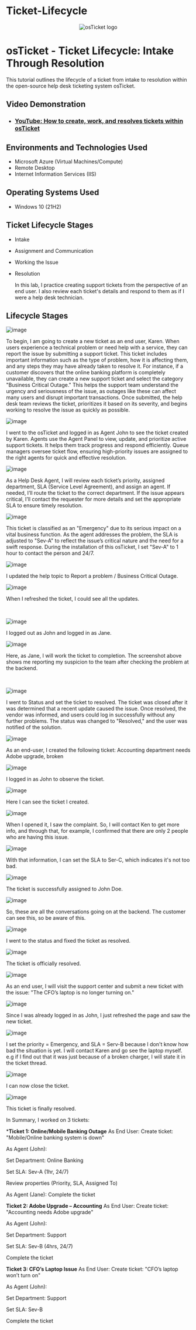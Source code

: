 # Ticket-Lifecycle
<p align="center">
<img src="https://i.imgur.com/Clzj7Xs.png" alt="osTicket logo"/>
</p>

<h1>osTicket - Ticket Lifecycle: Intake Through Resolution</h1>
This tutorial outlines the lifecycle of a ticket from intake to resolution within the open-source help desk ticketing system osTicket.<br />


<h2>Video Demonstration</h2>

- ### [YouTube: How to create, work, and resolves tickets within osTicket](https://www.youtube.com)

<h2>Environments and Technologies Used</h2>

- Microsoft Azure (Virtual Machines/Compute)
- Remote Desktop
- Internet Information Services (IIS)

<h2>Operating Systems Used </h2>

- Windows 10</b> (21H2)

<h2>Ticket Lifecycle Stages</h2>

- Intake
- Assignment and Communication
- Working the Issue
- Resolution

  In this lab, I practice creating support tickets from the perspective of an end user. I also review each ticket's details and respond to them as if I were a help desk technician.

<h2>Lifecycle Stages</h2>

<p>
  
![image](https://github.com/user-attachments/assets/3fec7061-35dc-4097-895a-3e3fb06a5310)

</p>
<p>
To begin, I am going to create a new ticket as an end user, Karen.
When users experience a technical problem or need help with a service, they can report the issue by submitting a support ticket. This ticket includes important information such as the type of problem, how it is affecting them, and any steps they may have already taken to resolve it. For instance, if a customer discovers that the online banking platform is completely unavailable, they can create a new support ticket and select the category "Business Critical Outage." This helps the support team understand the urgency and seriousness of the issue, as outages like these can affect many users and disrupt important transactions. Once submitted, the help desk team reviews the ticket, prioritizes it based on its severity, and begins working to resolve the issue as quickly as possible.

![image](https://github.com/user-attachments/assets/4ec87747-a8db-4f5a-8047-51495f1c58c3)

I went to the osTicket and logged in as Agent John to see the ticket created by Karen. Agents use the Agent Panel to view, update, and prioritize active support tickets. It helps them track progress and respond efficiently. Queue managers oversee ticket flow, ensuring high-priority issues are assigned to the right agents for quick and effective resolution.

![image](https://github.com/user-attachments/assets/e335a72a-bc43-466b-9b2d-9ca6fdb1790d)

As a Help Desk Agent, I will review each ticket’s priority, assigned department, SLA (Service Level Agreement), and assign an agent. If needed, I’ll route the ticket to the correct department. If the issue appears critical, I’ll contact the requester for more details and set the appropriate SLA to ensure timely resolution.   

![image](https://github.com/user-attachments/assets/e9567846-8094-47ab-8c6e-301b3f1d68fc)

This ticket is classified as an "Emergency" due to its serious impact on a vital business function. As the agent addresses the problem, the SLA is adjusted to "Sev-A" to reflect the issue’s critical nature and the need for a swift response. During the installation of this osTicket, I set "Sev-A" to 1 hour to contact the person and 24/7. 

![image](https://github.com/user-attachments/assets/f0b94ee4-0e23-4eb8-8a27-4f98d9ac38d3)

I updated the help topic to Report a problem / Business Critical Outage.

![image](https://github.com/user-attachments/assets/06819b5a-b24d-4e49-999d-e57ad8f49002)

When I refreshed the ticket, I could see all the updates.

</p>
<br />

<p>
  
![image](https://github.com/user-attachments/assets/a2543d12-eb4c-41ef-847d-eadb8763e33a)

</p>
<p>

I logged out as John and logged  in as Jane. 

![image](https://github.com/user-attachments/assets/eb54354c-2492-41a0-8595-182228c5a3ca)

Here, as Jane, I will work the ticket to completion. The screenshot above shows me reporting my suspicion to the team after checking the problem at the backend. 
</p>
<br />

<p>

![image](https://github.com/user-attachments/assets/3288fc5e-b78a-430d-9459-ab6d79830d51)

</p>
<p>
  
I went to Status and set the ticket to resolved. The ticket was closed after it was determined that a recent update caused the issue. Once resolved, the vendor was informed, and users could log in successfully without any further problems. The status was changed to "Resolved," and the user was notified of the solution.

![image](https://github.com/user-attachments/assets/0c0145aa-595e-4ab3-92d2-bb943c5aabc1)

As an end-user, I created the following ticket: Accounting department needs Adobe upgrade, broken

![image](https://github.com/user-attachments/assets/4e1d384f-64f5-40eb-bbb3-e7a9bc0fc4a4)

I logged in as John to observe the ticket. 

![image](https://github.com/user-attachments/assets/1341788e-17e8-4b84-88d5-2903602ed89a)

Here I can see the ticket I created. 

![image](https://github.com/user-attachments/assets/a05c04f5-1b6f-456c-ad56-25f2c36b9116)

When I opened it, I saw the complaint. So, I will contact Ken to get more info, and through that, for example, I confirmed that there are only 2 people who are having this issue.

![image](https://github.com/user-attachments/assets/3e7f801a-d1b2-42f0-87a8-f8b555787243)

With that information, I can set the SLA to Ser-C, which indicates it's not too bad. 

![image](https://github.com/user-attachments/assets/f0e47bc7-53a2-43df-93a9-a6461b9fc5ae) 

The ticket is successfully assigned to John Doe.

![image](https://github.com/user-attachments/assets/1d630fbc-f989-4761-a55b-6755402ad7cd)

So, these are all the conversations going on at the backend. The customer can see this, so be aware of this. 

![image](https://github.com/user-attachments/assets/8464c152-0f62-4e19-ab94-f3f84b80e5dd)

I went to the status and fixed the ticket as resolved. 

![image](https://github.com/user-attachments/assets/03efc6e1-4c4c-4422-be71-49e3b9cb7b1a)

The ticket is officially resolved.

![image](https://github.com/user-attachments/assets/5c4c6676-76d2-436c-8825-1ec59267e99c)

As an end user, I will visit the support center and submit a new ticket with the issue: "The CFO’s laptop is no longer turning on."

![image](https://github.com/user-attachments/assets/f5b04901-639b-4f52-b940-551b93554346)

Since I was already logged in as John, I just refreshed the page and saw the new ticket. 

![image](https://github.com/user-attachments/assets/c5feb218-671b-4092-9d04-39e27f3842c3)

I set the priority = Emergency, and SLA = Serv-B because I don't know how bad the situation is yet. I will contact Karen and go see the laptop myself. e.g if I find out that it was just because of a broken charger, I will state it in the ticket thread. 

![image](https://github.com/user-attachments/assets/cb8ce3d1-7c88-478c-b291-68694de91657)

I can now close the ticket. 

![image](https://github.com/user-attachments/assets/923e45bd-3ac2-4097-9bca-3a3b2ca6ac54)

This ticket is finally resolved.

In Summary, I worked on 3 tickets:

***Ticket 1: Online/Mobile Banking Outage**
As End User: Create ticket: "Mobile/Online banking system is down"

As Agent (John):

Set Department: Online Banking

Set SLA: Sev-A (1hr, 24/7)

Review properties (Priority, SLA, Assigned To)

As Agent (Jane): Complete the ticket


**Ticket 2: Adobe Upgrade – Accounting**
As End User: Create ticket: "Accounting needs Adobe upgrade"

As Agent (John):

Set Department: Support

Set SLA: Sev-B (4hrs, 24/7)

Complete the ticket

**Ticket 3: CFO’s Laptop Issue**
As End User: Create ticket: "CFO’s laptop won’t turn on"

As Agent (John):

Set Department: Support

Set SLA: Sev-B

Complete the ticket



</p>
<br />
